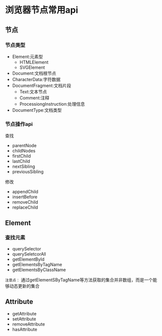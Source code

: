 # 浏览器节点常用api

## 节点

### 节点类型

- Element:元素型
    - HTMLElement
    - SVGElement
- Document:文档根节点
- CharacterData:字符数据
- DocumentFragment:文档片段
    - Text:文本节点
    - Comment:注释
    - ProcessiongInstruction:处理信息
- DocumentType:文档类型

### 节点操作api
查找

- parentNode
- childNodes
- firstChild
- lastChild
- nextSibling
- previousSibling

修改

- appendChild
- insertBefore
- removeChild
- replaceChild

## Element
### 查找元素
- querySelector
- querySeletcorAll
- getElementById
- getElementsByTagName
- getElementsByClassName
 
`注意点：` 通过getElementSByTagName等方法获取的集合并非数组，而是一个能够动态更新的集合


## Attribute 

- getAttribute
- setAttribute
- removeAttribute
- hasAttribute




